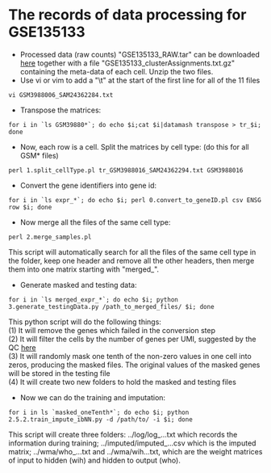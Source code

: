 # The records of data processing for GSE135133
- Processed data (raw counts) "GSE135133_RAW.tar" can be downloaded [here](https://www.ncbi.nlm.nih.gov/geo/query/acc.cgi?acc=GSE135133) together with a file "GSE135133_clusterAssignments.txt.gz" containing the meta-data of each cell. Unzip the two files. 
- Use vi or vim to add a "\t" at the start of the first line for all of the 11 files</br>
```
vi GSM3988006_SAM24362284.txt
```
- Transpose the matrices:</br>
```
for i in `ls GSM39880*`; do echo $i;cat $i|datamash transpose > tr_$i; done
```
- Now, each row is a cell. Split the matrices by cell type: (do this for all GSM* files)
```
perl 1.split_cellType.pl tr_GSM3988016_SAM24362294.txt GSM3988016
```
- Convert the gene identifiers into gene id:
```
for i in `ls expr_*`; do echo $i; perl 0.convert_to_geneID.pl csv ENSG row $i; done
```
- Now merge all the files of the same cell type:
```
perl 2.merge_samples.pl
```
This script will automatically search for all the files of the same cell type in the folder, keep one header and remove all the other headers, then merge them into one matrix starting with "merged_".
- Generate masked and testing data:
```
for i in `ls merged_expr_*`; do echo $i; python 3.generate_testingData.py /path_to_merged_files/ $i; done
```
This python script will do the following things:</br>
(1) It will remove the genes which failed in the conversion step</br>
(2) It will filter the cells by the number of genes per UMI, suggested by the QC [here](https://bookdown.org/ytliu13207/SingleCellMultiOmicsDataAnalysis/seurat-qc-cell-level-filtering.html)</br>
(3) It will randomly mask one tenth of the non-zero values in one cell into zeros, producing the masked files. The original values of the masked genes will be stored in the testing file</br>
(4) It will create two new folders to hold the masked and testing files</br>
- Now we can do the training and imputation:
```
for i in ls `masked_oneTenth*`; do echo $i; python 2.5.2.train_impute_ibNN.py -d /path/to/ -i $i; done
```
This script will create three folders: ../log/log_...txt which records the information during training; ../imputed/imputed_...csv which is the imputed matrix; ../wma/who_...txt and ../wma/wih...txt, which are the weight matrices of input to hidden (wih) and hidden to output (who).

